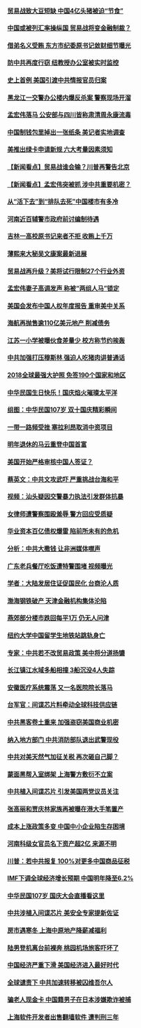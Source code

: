 #### [贸易战致大豆短缺 中国4亿头猪被迫“节食”](../pages/nsc413/n10775155.md?t=10110332) 

#### [中国或被列汇率操纵国 贸易战将变金融制裁？](../pages/nsc413/n10775199.md?t=10110332) 

#### [借弟名义受贿 东方市纪委原书记敛财细节曝光](../pages/nsc413/n10775078.md?t=10110332) 

#### [防中共再度行窃 纽教授办公室被实时监控](../pages/nsc413/n10775077.md?t=10110332) 

#### [史上首例 美国引渡中共情报官员归案](../pages/nsc413/n10775224.md?t=10110332) 

#### [黑龙江一交警办公楼内爆反杀案 警察现场开溜](../pages/nsc413/n10775097.md?t=10110332) 

#### [孟宏伟落马 公安部与四川皆称肃清周永康流毒](../pages/nsc413/n10775125.md?t=10110332) 

#### [中国制钱包里掉出一张纸条 美记者实地调查](../pages/nsc413/n10775105.md?t=10110332) 

#### [美推出绿卡申请新规 六大考量因素须知](../pages/nsc413/n10774920.md?t=10110332) 

#### [【新闻看点】贸易战谁会输？川普再警告北京](../pages/nsc413/n10774769.md?t=10110332) 

#### [【新闻看点】孟宏伟突被抓 涉中共重要机密？](../pages/nsc413/n10774768.md?t=10110332) 

#### [从“活下去”到“排队去死”中国楼市有多冷](../pages/nsc413/n10775137.md?t=10110332) 

#### [河南近百辅警市政府前讨编制待遇](../pages/nsc413/n10774974.md?t=10110332) 

#### [吉林一高校原书记来者不拒 收贿上千万](../pages/nsc413/n10774877.md?t=10110332) 

#### [薄熙来大秘吴文康案最新进展](../pages/nsc413/n10773589.md?t=10110332) 

#### [贸易战再升级？美将试行限制27个行业外资](../pages/nsc413/n10774978.md?t=10110332) 

#### [孟宏伟妻子高调发声 称被“两组人马”锁定](../pages/nsc413/n10774710.md?t=10110332) 

#### [美国会发布中国人权年度报告 重审美中关系](../pages/nsc413/n10774917.md?t=10110332) 

#### [海航再抛售逾110亿美元地产 削减债务](../pages/nsc413/n10774947.md?t=10110332) 

#### [江苏一小学被曝伙食差量少 校方称节约挨轰](../pages/nsc413/n10774838.md?t=10110332) 

#### [中共加强打压穆斯林 强迫人吃猪肉讲普通话](../pages/nsc413/n10774732.md?t=10110332) 

#### [2018全球最强大护照 免签190个国家和地区](../pages/nsc413/n10774785.md?t=10110332) 

#### [中华民国生日快乐！国庆焰火璀璨太平洋](../pages/nsc413/n10774695.md?t=10110332) 

#### [组图：中华民国107岁 双十国庆精彩瞬间](../pages/nsc413/n10774638.md?t=10110332) 

#### [一带一路频受挫 塞拉利昂取消中资项目](../pages/nsc413/n10774667.md?t=10110332) 

#### [明年退休的马云重登中国首富](../pages/nsc413/n10774402.md?t=10110332) 

#### [美国开始严格审核中国人签证？](../pages/nsc413/n10773409.md?t=10110332) 

#### [蔡英文：中共文攻武吓 严重挑战台海和平](../pages/nsc413/n10773370.md?t=10110332) 

#### [视频：汕头疑因交警暴力执法引发群体抗暴](../pages/nsc413/n10774615.md?t=10110332) 


#### [女律师遭警察围殴羞辱 警方回应受质疑](../pages/nsc413/n10774302.md?t=10110332) 

#### [华业资本百亿债权爆雷 陷前所未有的危机](../pages/nsc413/n10774299.md?t=10110332) 

#### [分析：中共大撒钱 让非洲媒体噤声](../pages/nsc413/n10772349.md?t=10110332) 

#### [广东老兵餐厅吃饭遭特警围堵 视频曝光](../pages/nsc413/n10773869.md?t=10110332) 

#### [学者：大陆发居住证促国民化 台商沦人质](../pages/nsc413/n10774258.md?t=10110332) 

#### [渤海钢铁破产 天津金融机构集体沦陷](../pages/nsc413/n10774037.md?t=10110332) 

#### [燕郊部分楼市跌回每平1万 仍无人问津](../pages/nsc413/n10774130.md?t=10110332) 

#### [纽约大学中国留学生地铁站跳轨身亡](../pages/nsc413/n10774048.md?t=10110332) 

#### [专家：中共若不改贸易政策 美中将分道扬镳](../pages/nsc413/n10773996.md?t=10110332) 

#### [长江镇江水域多船相撞 3船沉没4人失踪](../pages/nsc413/n10773731.md?t=10110332) 

#### [安徽医疗系统震荡 又一名医院院长落马](../pages/nsc413/n10773697.md?t=10110332) 

#### [台军官：间谍芯片料牵动全球科技供应链](../pages/nsc413/n10772822.md?t=10110332) 

#### [中共黑客卷土重来 加强盗窃美国商业机密](../pages/nsc413/n10772850.md?t=10110332) 

#### [纳入地方部门 中共消防部队退出武警现役](../pages/nsc413/n10773618.md?t=10110332) 

#### [中共对美天然气加征关税 再次砸自己脚？](../pages/nsc413/n10773364.md?t=10110332) 

#### [蒙面黑帮入室绑架 上海警方敷衍不立案](../pages/nsc413/n10773526.md?t=10110332) 

#### [中共植入间谍芯片 引发美国两党议员关注](../pages/nsc413/n10773424.md?t=10110332) 

#### [张高丽和贾庆林家族再被曝在港大手笔置产](../pages/nsc413/n10773483.md?t=10110332) 

#### [成本上涨政策多变 中国中小企业陷生存困境](../pages/nsc413/n10770785.md?t=10110332) 

#### [河南科级女官员名下资产超2亿 来源不明](../pages/nsc413/n10773300.md?t=10110332) 

#### [川普：若中共报复 100%对更多中国商品征税](../pages/nsc413/n10773067.md?t=10110332) 

#### [IMF下调全球经济增长预期 中国明年降至6.2%](../pages/nsc413/n10773349.md?t=10110332) 

#### [中华民国107岁 国庆大会直播看这里](../pages/nsc413/n10773259.md?t=10110332) 

#### [中共涉植入间谍芯片 美安全专家提新佐证](../pages/nsc413/n10773174.md?t=10110332) 

#### [房市遇寒冬 上海中原地产降薪减福利](../pages/nsc413/n10773166.md?t=10110332) 

#### [陆男登机离台前裸奔 桃园机场旅客吓坏了](../pages/nsc413/n10773115.md?t=10110332) 

#### [中国经济严重下滑 美国经济进入最好时代](../pages/nsc413/n10772866.md?t=10110332) 

#### [全球谴责下 中共加速转移被囚维吾尔人](../pages/nsc413/n10773044.md?t=10110332) 

#### [骗老人现金卡 中国籍男子在日本涉嫌欺诈被捕](../pages/nsc413/n10773006.md?t=10110332) 

#### [上海软件开发者出售翻墙软件 遭判刑三年](../pages/nsc413/n10772897.md?t=10110332) 

